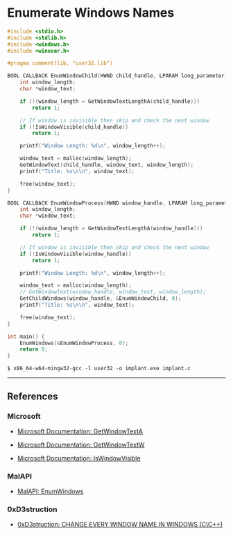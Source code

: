 # Enumerate Windows Names

```c
#include <stdio.h>
#include <stdlib.h>
#include <windows.h>
#include <winuser.h>

#pragma comment(lib, "user32.lib")

BOOL CALLBACK EnumWindowChild(HWND child_handle, LPARAM long_parameter) {
    int window_length;
    char *window_text;

    if (!(window_length = GetWindowTextLengthA(child_handle)))
        return 1;

    // If window is invisible then skip and check the next window
    if (!IsWindowVisible(child_handle))
        return 1;

    printf("Window Length: %d\n", window_length++);

    window_text = malloc(window_length);
    GetWindowText(child_handle, window_text, window_length);
    printf("Title: %s\n\n", window_text);

    free(window_text);
}

BOOL CALLBACK EnumWindowProcess(HWND window_handle, LPARAM long_parameter) {
    int window_length;
    char *window_text;

    if (!(window_length = GetWindowTextLengthA(window_handle)))
        return 1;

    // If window is invisible then skip and check the next window
    if (!IsWindowVisible(window_handle))
        return 1;

    printf("Window Length: %d\n", window_length++);

    window_text = malloc(window_length);
    // GetWindowText(window_handle, window_text, window_length);
    GetChildWindows(window_handle, &EnumWindowChild, 0);
    printf("Title: %s\n\n", window_text);

    free(window_text);
}

int main() {
    EnumWindows(&EnumWindowProcess, 0);
    return 0;
}
```

```
$ x86_64-w64-mingw32-gcc -l user32 -o implant.exe implant.c
```

---
## References

### Microsoft

- [Microsoft Documentation: GetWindowTextA](https://learn.microsoft.com/en-us/windows/win32/api/winuser/nf-winuser-getwindowtexta)

- [Microsoft Documentation: GetWindowTextW](https://learn.microsoft.com/en-us/windows/win32/api/winuser/nf-winuser-getwindowtextw)

- [Microsoft Documentation: IsWindowVisible](https://learn.microsoft.com/en-us/windows/win32/api/winuser/nf-winuser-iswindowvisible)

### MalAPI

- [MalAPI: EnumWindows](https://malapi.io/winapi/EnumWindows)

### 0xD3struction

- [0xD3struction: CHANGE EVERY WINDOW NAME IN WINDOWS (C\C++)](https://www.youtube.com/watch?v=1Y2ak4lfgOg)